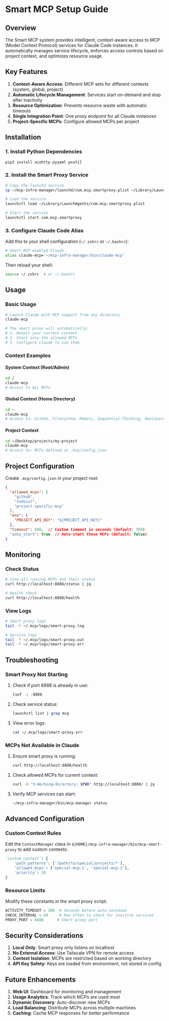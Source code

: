 # Smart MCP Setup Guide

## Overview

The Smart MCP system provides intelligent, context-aware access to MCP (Model Context Protocol) services for Claude Code instances. It automatically manages service lifecycle, enforces access controls based on project context, and optimizes resource usage.

## Key Features

1. **Context-Aware Access**: Different MCP sets for different contexts (system, global, project)
2. **Automatic Lifecycle Management**: Services start on-demand and stop after inactivity
3. **Resource Optimization**: Prevents resource waste with automatic timeouts
4. **Single Integration Point**: One proxy endpoint for all Claude instances
5. **Project-Specific MCPs**: Configure allowed MCPs per project

## Installation

### 1. Install Python Dependencies

```bash
pip3 install aiohttp pyyaml psutil
```

### 2. Install the Smart Proxy Service

```bash
# Copy the launchd service
cp ~/mcp-infra-manager/launchd/com.mcp.smartproxy.plist ~/Library/LaunchAgents/

# Load the service
launchctl load ~/Library/LaunchAgents/com.mcp.smartproxy.plist

# Start the service
launchctl start com.mcp.smartproxy
```

### 3. Configure Claude Code Alias

Add this to your shell configuration (`~/.zshrc` or `~/.bashrc`):

```bash
# Smart MCP-enabled Claude
alias claude-mcp='~/mcp-infra-manager/bin/claude-mcp'
```

Then reload your shell:
```bash
source ~/.zshrc  # or ~/.bashrc
```

## Usage

### Basic Usage

```bash
# Launch Claude with MCP support from any directory
claude-mcp

# The smart proxy will automatically:
# 1. Detect your current context
# 2. Start only the allowed MCPs
# 3. Configure Claude to use them
```

### Context Examples

#### System Context (Root/Admin)
```bash
cd /
claude-mcp
# Access to ALL MCPs
```

#### Global Context (Home Directory)
```bash
cd ~
claude-mcp
# Access to: GitHub, Filesystem, Memory, Sequential-Thinking, OmniSearch
```

#### Project Context
```bash
cd ~/Desktop/projects/my-project
claude-mcp
# Access to: MCPs defined in .mcp/config.json
```

## Project Configuration

Create `.mcp/config.json` in your project root:

```json
{
  "allowed_mcps": [
    "github",
    "todoist",
    "project-specific-mcp"
  ],
  "env": {
    "PROJECT_API_KEY": "${PROJECT_API_KEY}"
  },
  "timeout": 600,  // Custom timeout in seconds (default: 300)
  "auto_start": true  // Auto-start these MCPs (default: false)
}
```

## Monitoring

### Check Status
```bash
# View all running MCPs and their status
curl http://localhost:8888/status | jq

# Health check
curl http://localhost:8888/health
```

### View Logs
```bash
# Smart proxy logs
tail -f ~/.mcp/logs/smart-proxy.log

# Service logs
tail -f ~/.mcp/logs/smart-proxy.out
tail -f ~/.mcp/logs/smart-proxy.err
```

## Troubleshooting

### Smart Proxy Not Starting

1. Check if port 8888 is already in use:
   ```bash
   lsof -i :8888
   ```

2. Check service status:
   ```bash
   launchctl list | grep mcp
   ```

3. View error logs:
   ```bash
   cat ~/.mcp/logs/smart-proxy.err
   ```

### MCPs Not Available in Claude

1. Ensure smart proxy is running:
   ```bash
   curl http://localhost:8888/health
   ```

2. Check allowed MCPs for current context:
   ```bash
   curl -H "X-Working-Directory: $PWD" http://localhost:8888/ | jq
   ```

3. Verify MCP services can start:
   ```bash
   ~/mcp-infra-manager/bin/mcp-manager status
   ```

## Advanced Configuration

### Custom Context Rules

Edit the `ContextManager` class in `${HOME}/mcp-infra-manager/bin/mcp-smart-proxy` to add custom contexts:

```python
'custom_context': {
    'path_patterns': ['/path/to/special/projects/*'],
    'allowed_mcps': ['special-mcp-1', 'special-mcp-2'],
    'priority': 20
}
```

### Resource Limits

Modify these constants in the smart proxy script:

```python
ACTIVITY_TIMEOUT = 300  # Seconds before auto-shutdown
CHECK_INTERVAL = 60     # How often to check for inactive services
PROXY_PORT = 8888      # Smart proxy port
```

## Security Considerations

1. **Local Only**: Smart proxy only listens on localhost
2. **No External Access**: Use Tailscale VPN for remote access
3. **Context Isolation**: MCPs are restricted based on working directory
4. **API Key Safety**: Keys are loaded from environment, not stored in config

## Future Enhancements

1. **Web UI**: Dashboard for monitoring and management
2. **Usage Analytics**: Track which MCPs are used most
3. **Dynamic Discovery**: Auto-discover new MCPs
4. **Load Balancing**: Distribute MCPs across multiple machines
5. **Caching**: Cache MCP responses for better performance